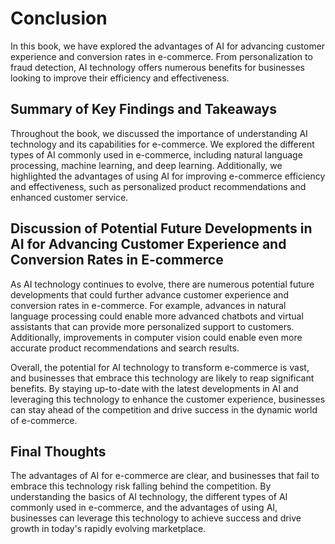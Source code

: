 # Conclusion

In this book, we have explored the advantages of AI for advancing customer experience and conversion rates in e-commerce. From personalization to fraud detection, AI technology offers numerous benefits for businesses looking to improve their efficiency and effectiveness.

Summary of Key Findings and Takeaways
-------------------------------------

Throughout the book, we discussed the importance of understanding AI technology and its capabilities for e-commerce. We explored the different types of AI commonly used in e-commerce, including natural language processing, machine learning, and deep learning. Additionally, we highlighted the advantages of using AI for improving e-commerce efficiency and effectiveness, such as personalized product recommendations and enhanced customer service.

Discussion of Potential Future Developments in AI for Advancing Customer Experience and Conversion Rates in E-commerce
----------------------------------------------------------------------------------------------------------------------

As AI technology continues to evolve, there are numerous potential future developments that could further advance customer experience and conversion rates in e-commerce. For example, advances in natural language processing could enable more advanced chatbots and virtual assistants that can provide more personalized support to customers. Additionally, improvements in computer vision could enable even more accurate product recommendations and search results.

Overall, the potential for AI technology to transform e-commerce is vast, and businesses that embrace this technology are likely to reap significant benefits. By staying up-to-date with the latest developments in AI and leveraging this technology to enhance the customer experience, businesses can stay ahead of the competition and drive success in the dynamic world of e-commerce.

Final Thoughts
--------------

The advantages of AI for e-commerce are clear, and businesses that fail to embrace this technology risk falling behind the competition. By understanding the basics of AI technology, the different types of AI commonly used in e-commerce, and the advantages of using AI, businesses can leverage this technology to achieve success and drive growth in today's rapidly evolving marketplace.